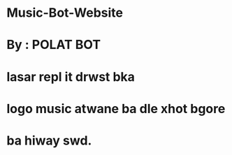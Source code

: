# Music-Bot-Website

# By : POLAT BOT

# lasar repl it drwst bka 

# logo music atwane ba dle xhot bgore 

# ba hiway swd.
